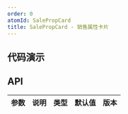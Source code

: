 ```yaml
---
order: 0
atomId: SalePropCard
title: SalePropCard - 销售属性卡片
---
```


## 代码演示

<code src="./_demos/basic.tsx" ></code>

<!-- <code src="./_demos/form-item.tsx" ></code> -->

## API

| 参数 | 说明 | 类型 | 默认值 | 版本 |
| ---- | ---- | ---- | ------ | ---- |
